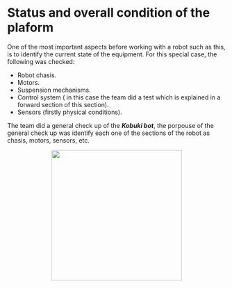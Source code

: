 # Status and overall condition of the plaform

<!--
TODO:
estado actual del robot y sistema de control.
-->
One of the most important aspects before working with a robot such as this, is to identify the current state of the equipment. For this special case, the following was checked:

* Robot chasis.
* Motors.
* Suspension mechanisms.
* Control system ( in this case the team did a test which is explained in a forward section of this section).
* Sensors (firstly physical conditions).

The team did a general check up of the ***Kobuki bot***, the porpouse of the general check up was identify each one of the sections of the robot as chasis, motors, sensors, etc.

<p align="center">
  <img  height="300" src="https://github.com/mobile-robotics-unal/kobuki-first-steps/assets/161974694/23eb0305-3fc8-49d4-a029-ee74bd10790b">
</p>
